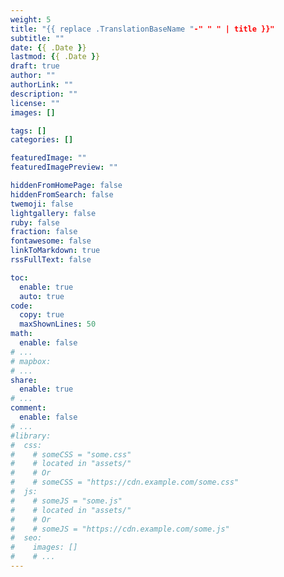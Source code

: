 ```yaml
---
weight: 5
title: "{{ replace .TranslationBaseName "-" " " | title }}"
subtitle: ""
date: {{ .Date }}
lastmod: {{ .Date }}
draft: true
author: ""
authorLink: ""
description: ""
license: ""
images: []

tags: []
categories: []

featuredImage: ""
featuredImagePreview: ""

hiddenFromHomePage: false
hiddenFromSearch: false
twemoji: false
lightgallery: false
ruby: false
fraction: false
fontawesome: false
linkToMarkdown: true
rssFullText: false

toc:
  enable: true
  auto: true
code:
  copy: true
  maxShownLines: 50
math:
  enable: false
# ...
# mapbox:
# ...
share:
  enable: true
# ...
comment:
  enable: false
# ...
#library:
#  css:
#    # someCSS = "some.css"
#    # located in "assets/"
#    # Or
#    # someCSS = "https://cdn.example.com/some.css"
#  js:
#    # someJS = "some.js"
#    # located in "assets/"
#    # Or
#    # someJS = "https://cdn.example.com/some.js"
#  seo:
#    images: []
#    # ...
---
```


<!--more-->